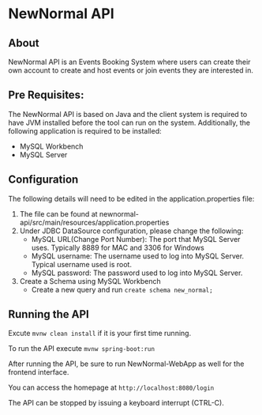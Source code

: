 # NewNormal API 

## About

NewNormal API is an Events Booking System where users can create their own account to create and host events or join events they are interested in.

## Pre Requisites:

The NewNormal API is based on Java and the client system is required to have JVM installed before the tool can run on the system. Additionally, the following application is required to be installed:
* MySQL Workbench 
* MySQL Server

## Configuration

The following details will need to be edited in the application.properties file:

1. The file can be found at newnormal-api/src/main/resources/application.properties
2. Under JDBC DataSource configuration, please change the following:
    * MySQL URL(Change Port Number): The port that MySQL Server uses. Typically 8889 for MAC and 3306 for Windows 
    * MySQL username: The username used to log into MySQL Server. Typical username used is root.
    * MySQL password: The password used to log into MySQL Server. 
3. Create a Schema using MySQL Workbench
    * Create a new query and run `create schema new_normal;` 

## Running the API

Excute `mvnw clean install` if it is your first time running.

To run the API execute `mvnw spring-boot:run`

After running the API, be sure to run NewNormal-WebApp as well for the frontend interface.

You can access the homepage at `http://localhost:8080/login`

The API can be stopped by issuing a keyboard interrupt (CTRL-C).
